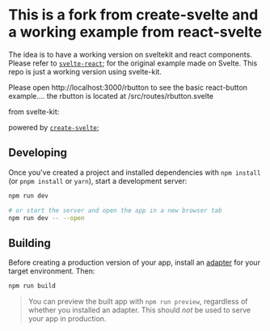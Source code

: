 # This is a fork from create-svelte and a working example from react-svelte

The idea is to have a working version on sveltekit and react components.
Please refer to [`svelte-react`](https://github.com/jpinho/svelte-react); for the original example made on Svelte. This repo is just a working version using svelte-kit.


Please open http://localhost:3000/rbutton
to see the basic react-button example.... 
the rbutton is located at /src/routes/rbutton.svelte

from svelte-kit:

powered by [`create-svelte`](https://github.com/sveltejs/kit/tree/master/packages/create-svelte);


## Developing

Once you've created a project and installed dependencies with `npm install` (or `pnpm install` or `yarn`), start a development server:

```bash
npm run dev

# or start the server and open the app in a new browser tab
npm run dev -- --open
```

## Building

Before creating a production version of your app, install an [adapter](https://kit.svelte.dev/docs#adapters) for your target environment. Then:

```bash
npm run build
```

> You can preview the built app with `npm run preview`, regardless of whether you installed an adapter. This should _not_ be used to serve your app in production.
